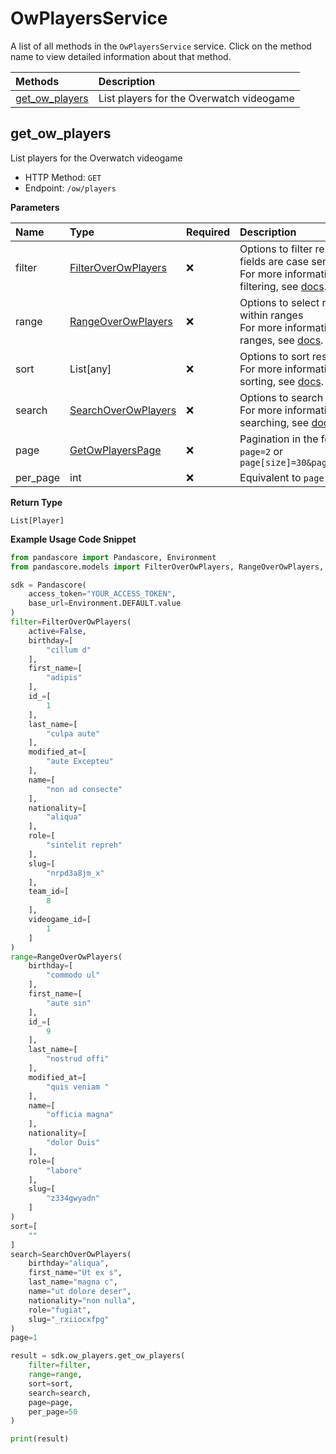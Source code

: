 # OwPlayersService

A list of all methods in the `OwPlayersService` service. Click on the method name to view detailed information about that method.

| Methods                           | Description                              |
| :-------------------------------- | :--------------------------------------- |
| [get_ow_players](#get_ow_players) | List players for the Overwatch videogame |

## get_ow_players

List players for the Overwatch videogame

- HTTP Method: `GET`
- Endpoint: `/ow/players`

**Parameters**

| Name     | Type                                                    | Required | Description                                                                                                                                         |
| :------- | :------------------------------------------------------ | :------- | :-------------------------------------------------------------------------------------------------------------------------------------------------- |
| filter   | [FilterOverOwPlayers](../models/FilterOverOwPlayers.md) | ❌       | Options to filter results. String fields are case sensitive <br/>For more information on filtering, see [docs](/docs/filtering-and-sorting#filter). |
| range    | [RangeOverOwPlayers](../models/RangeOverOwPlayers.md)   | ❌       | Options to select results within ranges <br/>For more information on ranges, see [docs](/docs/filtering-and-sorting#range).                         |
| sort     | List[any]                                               | ❌       | Options to sort results <br/>For more information on sorting, see [docs](/docs/filtering-and-sorting#sort).                                         |
| search   | [SearchOverOwPlayers](../models/SearchOverOwPlayers.md) | ❌       | Options to search results <br/>For more information on searching, see [docs](/docs/filtering-and-sorting#search).                                   |
| page     | [GetOwPlayersPage](../models/GetOwPlayersPage.md)       | ❌       | Pagination in the form of `page=2` or `page[size]=30&page[number]=2`                                                                                |
| per_page | int                                                     | ❌       | Equivalent to `page[size]`                                                                                                                          |

**Return Type**

`List[Player]`

**Example Usage Code Snippet**

```python
from pandascore import Pandascore, Environment
from pandascore.models import FilterOverOwPlayers, RangeOverOwPlayers, SearchOverOwPlayers

sdk = Pandascore(
    access_token="YOUR_ACCESS_TOKEN",
    base_url=Environment.DEFAULT.value
)
filter=FilterOverOwPlayers(
    active=False,
    birthday=[
        "cillum d"
    ],
    first_name=[
        "adipis"
    ],
    id_=[
        1
    ],
    last_name=[
        "culpa aute"
    ],
    modified_at=[
        "aute Excepteu"
    ],
    name=[
        "non ad consecte"
    ],
    nationality=[
        "aliqua"
    ],
    role=[
        "sintelit repreh"
    ],
    slug=[
        "nrpd3a8jm_x"
    ],
    team_id=[
        8
    ],
    videogame_id=[
        1
    ]
)
range=RangeOverOwPlayers(
    birthday=[
        "commodo ul"
    ],
    first_name=[
        "aute sin"
    ],
    id_=[
        9
    ],
    last_name=[
        "nostrud offi"
    ],
    modified_at=[
        "quis veniam "
    ],
    name=[
        "officia magna"
    ],
    nationality=[
        "dolor Duis"
    ],
    role=[
        "labore"
    ],
    slug=[
        "z334gwyadn"
    ]
)
sort=[
    ""
]
search=SearchOverOwPlayers(
    birthday="aliqua",
    first_name="Ut ex s",
    last_name="magna c",
    name="ut dolore deser",
    nationality="non nulla",
    role="fugiat",
    slug="_rxiiocxfpg"
)
page=1

result = sdk.ow_players.get_ow_players(
    filter=filter,
    range=range,
    sort=sort,
    search=search,
    page=page,
    per_page=50
)

print(result)
```

<!-- This file was generated by liblab | https://liblab.com/ -->
